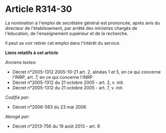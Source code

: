 # Article R314-30

La nomination à l'emploi de secrétaire général est prononcée, après avis du directeur de l'établissement, par arrêté des
ministres chargés de l'éducation, de l'enseignement supérieur et de la recherche.

Il peut se voir retirer cet emploi dans l'intérêt du service.

**Liens relatifs à cet article**

_Anciens textes_:

  - Décret n°2005-1312 2005-10-21 art. 2, alinéas 1 et 5, en ce qui concerne l'INRP, art. 7, en ce qui concerne l'INRP
  - Décret n°2005-1312 du 21 octobre 2005 - art. 2, v. init.
  - Décret n°2005-1312 du 21 octobre 2005 - art. 7, v. init.

_Codifié par_:

  - Décret n°2006-583 du 23 mai 2006

_Abrogé par_:

  - Décret n°2013-756 du 19 août 2013 - art. 9
